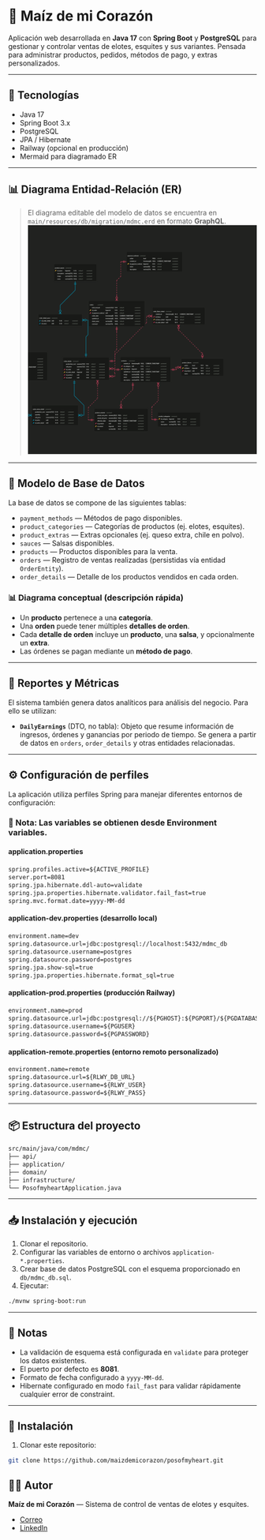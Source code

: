 # 🌽 Maíz de mi Corazón

Aplicación web desarrollada en **Java 17** con **Spring Boot** y **PostgreSQL** para gestionar y controlar ventas de elotes, esquites y sus variantes. Pensada para administrar productos, pedidos, métodos de pago, y extras personalizados.

---

## 📌 Tecnologías

* Java 17
* Spring Boot 3.x
* PostgreSQL
* JPA / Hibernate
* Railway (opcional en producción)
* Mermaid para diagramado ER

---

## 📊 Diagrama Entidad-Relación (ER)

> El diagrama editable del modelo de datos se encuentra en `main/resources/db/migration/mdmc.erd` en formato **GraphQL**.
> ![mdmc\_diagram.png](src/main/resources/db/migration/mdmc_db.png)

---

## 📄 Modelo de Base de Datos

La base de datos se compone de las siguientes tablas:

* `payment_methods` — Métodos de pago disponibles.
* `product_categories` — Categorías de productos (ej. elotes, esquites).
* `product_extras` — Extras opcionales (ej. queso extra, chile en polvo).
* `sauces` — Salsas disponibles.
* `products` — Productos disponibles para la venta.
* `orders` — Registro de ventas realizadas (persistidas vía entidad `OrderEntity`).
* `order_details` — Detalle de los productos vendidos en cada orden.

### 📊 Diagrama conceptual (descripción rápida)

* Un **producto** pertenece a una **categoría**.
* Una **orden** puede tener múltiples **detalles de orden**.
* Cada **detalle de orden** incluye un **producto**, una **salsa**, y opcionalmente un **extra**.
* Las órdenes se pagan mediante un **método de pago**.

---

## 🧲 Reportes y Métricas

El sistema también genera datos analíticos para análisis del negocio. Para ello se utilizan:

* **`DailyEarnings`** (DTO, no tabla): Objeto que resume información de ingresos, órdenes y ganancias por periodo de tiempo. Se genera a partir de datos en `orders`, `order_details` y otras entidades relacionadas.

---

## ⚙️ Configuración de perfiles

La aplicación utiliza perfiles Spring para manejar diferentes entornos de configuración:

### 📝 Nota: Las variables se obtienen desde Environment variables.

#### application.properties

```properties
spring.profiles.active=${ACTIVE_PROFILE}
server.port=8081
spring.jpa.hibernate.ddl-auto=validate
spring.jpa.properties.hibernate.validator.fail_fast=true
spring.mvc.format.date=yyyy-MM-dd
```

#### application-dev.properties (desarrollo local)

```properties
environment.name=dev
spring.datasource.url=jdbc:postgresql://localhost:5432/mdmc_db
spring.datasource.username=postgres
spring.datasource.password=postgres
spring.jpa.show-sql=true
spring.jpa.properties.hibernate.format_sql=true
```

#### application-prod.properties (producción Railway)

```properties
environment.name=prod
spring.datasource.url=jdbc:postgresql://${PGHOST}:${PGPORT}/${PGDATABASE}
spring.datasource.username=${PGUSER}
spring.datasource.password=${PGPASSWORD}
```

#### application-remote.properties (entorno remoto personalizado)

```properties
environment.name=remote
spring.datasource.url=${RLWY_DB_URL}
spring.datasource.username=${RLWY_USER}
spring.datasource.password=${RLWY_PASS}
```

---

## 📦 Estructura del proyecto

```
src/main/java/com/mdmc/
├── api/
├── application/
├── domain/
├── infrastructure/
└── PosofmyheartApplication.java
```

---

## 📥 Instalación y ejecución

1. Clonar el repositorio.
2. Configurar las variables de entorno o archivos `application-*.properties`.
3. Crear base de datos PostgreSQL con el esquema proporcionado en `db/mdmc_db.sql`.
4. Ejecutar:

```bash
./mvnw spring-boot:run
```

---

## 📝 Notas

* La validación de esquema está configurada en `validate` para proteger los datos existentes.
* El puerto por defecto es **8081**.
* Formato de fecha configurado a `yyyy-MM-dd`.
* Hibernate configurado en modo `fail_fast` para validar rápidamente cualquier error de constraint.

---

## 🚀 Instalación

1. Clonar este repositorio:

```bash
git clone https://github.com/maizdemicorazon/posofmyheart.git
```

## 🧑‍🍳 Autor

**Maíz de mi Corazón** — Sistema de control de ventas de elotes y esquites.

* [Correo](mailto:raul.e.garciacabrera@gmail.com)
* [LinkedIn](https://www.linkedin.com/in/raúlgarcía/)
